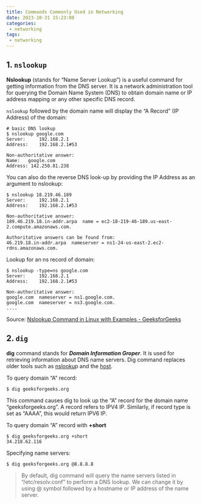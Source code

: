 ```yaml
---
title: Commands Commonly Used in Networking
date: 2023-10-31 15:23:08
categories:
 - networking
tags:
 - networking
---
```


## 1. `nslookup`

**Nslookup** (stands for “Name Server Lookup”) is a useful command for getting information from the DNS server. It is a network administration tool for querying the Domain Name System (DNS) to obtain domain name or IP address mapping or any other specific DNS record. 

`nslookup` followed by the domain name will display the “A Record” (IP Address) of the domain:

```shell
# basic DNS lookup
$ nslookup google.com                             
Server:		192.168.2.1
Address:	192.168.2.1#53

Non-authoritative answer:
Name:	google.com
Address: 142.250.81.238
```

You can also do the reverse DNS look-up by providing the IP Address as an argument to nslookup:

```shell
$ nslookup 18.219.46.189                          
Server:		192.168.2.1
Address:	192.168.2.1#53

Non-authoritative answer:
189.46.219.18.in-addr.arpa	name = ec2-18-219-46-189.us-east-2.compute.amazonaws.com.

Authoritative answers can be found from:
46.219.18.in-addr.arpa	nameserver = ns1-24-us-east-2.ec2-rdns.amazonaws.com.
```

Lookup for an ns record of domain:

```shell
$ nslookup -type=ns google.com
Server:		192.168.2.1
Address:	192.168.2.1#53

Non-authoritative answer:
google.com	nameserver = ns1.google.com.
google.com	nameserver = ns3.google.com.
....
```

Source: [Nslookup Command in Linux with Examples - GeeksforGeeks](https://www.geeksforgeeks.org/nslookup-command-in-linux-with-examples/)

## 2. `dig`

**dig** command stands for ***Domain Information Groper***. It is used for retrieving information about DNS name servers. Dig command replaces older tools such as [nslooku](https://www.geeksforgeeks.org/nslookup-command-in-linux-with-examples/)p and the [host](https://www.geeksforgeeks.org/host-command-in-linux-with-examples/).

To query domain “A” record:

```shell
$ dig geeksforgeeks.org
```

This command causes dig to look up the “A” record for the domain name “geeksforgeeks.org”. A record refers to IPV4 IP. Similarly, if record type is set as “AAAA”, this would return IPV6 IP.  

To query domain “A” record with **+short**

```shell
$ dig geeksforgeeks.org +short
34.218.62.116
```

Specifying name servers:

```shell
$ dig geeksforgeeks.org @8.8.8.8
```

> By default, dig command will query the name servers listed in “/etc/resolv.conf” to perform a DNS lookup. We can change it by using @ symbol followed by a hostname or IP address of the name server. 
